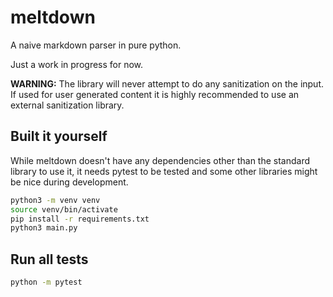 # meltdown
A naive markdown parser in pure python.

Just a work in progress for now.

**WARNING:** The library will never attempt to do any sanitization on the input. 
If used for user generated content it is highly recommended to use an external
sanitization library.

## Built it yourself

While meltdown doesn't have any dependencies other than the standard library
to use it, it needs pytest to be tested and some other libraries might be nice
during development.

```bash
python3 -m venv venv
source venv/bin/activate
pip install -r requirements.txt
python3 main.py
```

## Run all tests
```bash
python -m pytest
```
